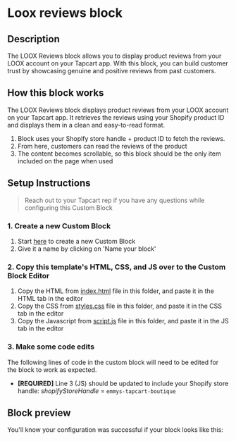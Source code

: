 
# Loox reviews block

## Description
The LOOX Reviews block allows you to display product reviews from your LOOX account on your Tapcart app. With this block, you can build customer trust by showcasing genuine and positive reviews from past customers.

## How this block works
The LOOX Reviews block displays product reviews from your LOOX account on your Tapcart app. It retrieves the reviews using your Shopify product ID and displays them in a clean and easy-to-read format.

1. Block uses your Shopify store handle + product ID to fetch the reviews.
2. From here, customers can read the reviews of the product
3. The content becomes scrollable, so this block should be the only item included on the page when used

## Setup Instructions
> Reach out to your Tapcart rep if you have any questions while configuring this Custom Block

### 1. Create a new Custom Block
1. Start [here](https://app.tapcart.com/custom-blocks) to create a new Custom Block
2. Give it a name by clicking on 'Name your block'

### 2. Copy this template's HTML, CSS, and JS over to the Custom Block Editor
1. Copy the HTML from [index.html](https://github.com/Tapcart-Templates/custom-block-templates/edit/main/Loox%20Reviews/index.html) file in this folder, and paste it in the HTML tab in the editor
2. Copy the CSS from [styles.css](https://github.com/Tapcart-Templates/custom-block-templates/edit/main/Loox%20Reviews/styles.css) file in this folder, and paste it in the CSS tab in the editor
3. Copy the Javascript from [script.js](https://github.com/Tapcart-Templates/custom-block-templates/edit/main/Loox%20Reviews/scripts.js) file in this folder, and paste it in the JS tab in the editor

### 3. Make some code edits
The following lines of code in the custom block will need to be edited for the block to work as expected.

- **[REQUIRED]** Line 3 (JS) should be updated to include your Shopify store handle: *shopifyStoreHandle* = `emmys-tapcart-boutique`


## Block preview
You'll know your configuration was successful if your block looks like this:



